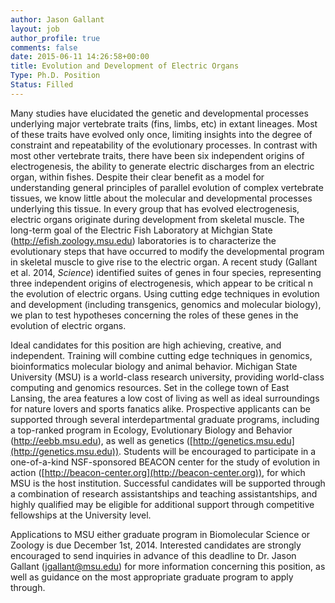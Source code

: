 ```yaml
---
author: Jason Gallant
layout: job
author_profile: true
comments: false
date: 2015-06-11 14:26:58+00:00
title: Evolution and Development of Electric Organs
Type: Ph.D. Position
Status: Filled
---
```


Many studies have elucidated the genetic and developmental processes underlying major vertebrate traits (fins, limbs, etc) in extant lineages. Most of these traits have evolved only once, limiting insights into the degree of constraint and repeatability of the evolutionary processes. In contrast with most other vertebrate traits, there have been six independent origins of electrogenesis, the ability to generate electric discharges from an electric organ, within fishes. Despite their clear benefit as a model for understanding general principles of parallel evolution of complex vertebrate tissues, we know little about the molecular and developmental processes underlying this tissue. In every group that has evolved electrogenesis, electric organs originate during development from skeletal muscle. The long-term goal of the Electric Fish Laboratory at Michgian State (http://efish.zoology.msu.edu) laboratories is to characterize the evolutionary steps that have occurred to modify the developmental program in skeletal muscle to give rise to the electric organ. A recent study (Gallant et al. 2014, _Science_) identified suites of genes in four species, representing three independent origins of electrogenesis, which appear to be critical n the evolution of electric organs. Using cutting edge techniques in evolution and development (including transgenics, genomics and molecular biology), we plan to test hypotheses concerning the roles of these genes in the evolution of electric organs.

Ideal candidates for this position are high achieving, creative, and independent. Training will combine cutting edge techniques in genomics, bioinformatics molecular biology and animal behavior. Michigan State University (MSU) is a world-class research university, providing world-class computing and genomics resources. Set in the college town of East Lansing, the area features a low cost of living as well as ideal surroundings for nature lovers and sports fanatics alike. Prospective applicants can be supported through several interdepartmental graduate programs, including a top-ranked program in Ecology, Evolutionary Biology and Behavior (http://eebb.msu.edu), as well as genetics ([http://genetics.msu.edu](http://genetics.msu.edu)). Students will be encouraged to participate in a one-of-a-kind NSF-sponsored BEACON center for the study of evolution in action ([http://beacon-center.org](http://beacon-center.org)), for which MSU is the host institution. Successful candidates will be supported through a combination of research assistantships and teaching assistantships, and highly qualified may be eligible for additional support through competitive fellowships at the University level.

Applications to MSU either graduate program in Biomolecular Science or Zoology is due December 1st, 2014. Interested candidates are strongly encouraged to send inquiries in advance of this deadline to Dr. Jason Gallant ([jgallant@msu.edu](mailto:jgallant@msu.edu)) for more information concerning this position, as well as guidance on the most appropriate graduate program to apply through.
